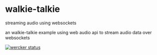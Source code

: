 # walkie-talkie 
streaming audio using websockets

an walkie-talkie example using web audio api to stream audio data over websockets

[![wercker status](https://app.wercker.com/status/7c03212a1e4a0ebc45ab1f412b8fa3c1/m/master "wercker status")](https://app.wercker.com/project/bykey/7c03212a1e4a0ebc45ab1f412b8fa3c1)
